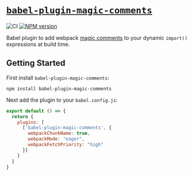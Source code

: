 # [`babel-plugin-magic-comments`](https://www.npmjs.com/package/babel-plugin-magic-comments)

![CI](https://github.com/morganney/babel-plugin-magic-comments/actions/workflows/ci.yml/badge.svg)
[![NPM version](https://img.shields.io/npm/v/babel-plugin-magic-comments.svg)](https://www.npmjs.com/package/babel-plugin-magic-comments)

Babel plugin to add webpack [magic comments](https://webpack.js.org/api/module-methods/#magic-comments) to your dynamic `import()` expressions at build time.

## Getting Started

First install `babel-plugin-magic-comments`:

```
npm install babel-plugin-magic-comments
```

Next add the plugin to your `babel.config.js`:

```js
export default () => {
  return {
    plugins: [
      ['babel-plugin-magic-comments', {
        webpackChunkName: true,
        webpackMode: "eager",
        webpackFetchPriority: "high"
      }]
    ]
  }
}
```
